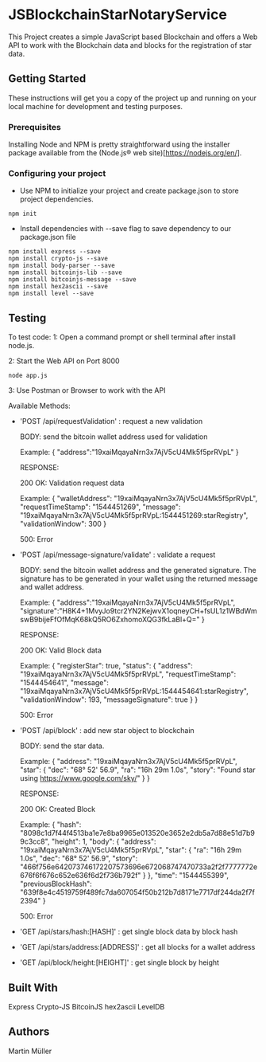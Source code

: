 # JSBlockchainStarNotaryService

This Project creates a simple JavaScript based Blockchain and offers a Web API to work with the Blockchain data and blocks for the registration of star data.

## Getting Started

These instructions will get you a copy of the project up and running on your local machine for development and testing purposes.

### Prerequisites

Installing Node and NPM is pretty straightforward using the installer package available from the (Node.js® web site)[https://nodejs.org/en/].

### Configuring your project

- Use NPM to initialize your project and create package.json to store project dependencies.
```
npm init
```
- Install dependencies with --save flag to save dependency to our package.json file
```
npm install express --save
npm install crypto-js --save
npm install body-parser --save
npm install bitcoinjs-lib --save
npm install bitcoinjs-message --save
npm install hex2ascii --save
npm install level --save
```

## Testing

To test code:
1: Open a command prompt or shell terminal after install node.js.

2: Start the Web API on Port 8000
```
node app.js
```

3: Use Postman or Browser to work with the API

Available Methods: 

- 'POST /api/requestValidation' : request a new validation

  BODY: send the bitcoin wallet address used for validation

  Example:
  { "address":"19xaiMqayaNrn3x7AjV5cU4Mk5f5prRVpL" }
  
  RESPONSE: 
  
  200 OK: Validation request data

  Example:
  {
    "walletAddress": "19xaiMqayaNrn3x7AjV5cU4Mk5f5prRVpL",
    "requestTimeStamp": "1544451269",
    "message": "19xaiMqayaNrn3x7AjV5cU4Mk5f5prRVpL:1544451269:starRegistry",
    "validationWindow": 300
  }

  500: Error

- 'POST /api/message-signature/validate' : validate a request

  BODY: send the bitcoin wallet address and the generated signature. The signature has to be generated in your wallet using the returned message and wallet address.

  Example:
  {
    "address":"19xaiMqayaNrn3x7AjV5cU4Mk5f5prRVpL",
    "signature":"H8K4+1MvyJo9tcr2YN2KejwvX1oqneyCH+fsUL1z1WBdWmswB9bijeFfOfMqK68kQ5RO6ZxhomoXQG3fkLaBl+Q="
  }  

  RESPONSE: 
  
  200 OK: Valid Block data

  Example:
  {
      "registerStar": true,
      "status": {
          "address": "19xaiMqayaNrn3x7AjV5cU4Mk5f5prRVpL",
          "requestTimeStamp": "1544454641",
          "message": "19xaiMqayaNrn3x7AjV5cU4Mk5f5prRVpL:1544454641:starRegistry",
          "validationWindow": 193,
          "messageSignature": true
      }
  }

  500: Error

- 'POST /api/block' : add new star object to blockchain

  BODY: send the star data.

  Example:
  {
      "address": "19xaiMqayaNrn3x7AjV5cU4Mk5f5prRVpL",
      "star": {
                  "dec": "68° 52' 56.9",
                  "ra": "16h 29m 1.0s",
                  "story": "Found star using https://www.google.com/sky/"
              }
  } 

  RESPONSE: 
  
  200 OK: Created Block

  Example:
  {
      "hash": "8098c1d7f44f4513ba1e7e8ba9965e013520e3652e2db5a7d88e51d7b99c3cc8",
      "height": 1,
      "body": {
          "address": "19xaiMqayaNrn3x7AjV5cU4Mk5f5prRVpL",
          "star": {
              "ra": "16h 29m 1.0s",
              "dec": "68° 52' 56.9",
              "story": "466f756e642073746172207573696e672068747470733a2f2f7777772e676f6f676c652e636f6d2f736b792f"
          }
      },
      "time": "1544455399",
      "previousBlockHash": "639f8e4c4519759f489fc7da607054f50b212b7d8171e7717df244da2f7f2394"
  }

  500: Error

- 'GET /api/stars/hash:[HASH]' : get single block data by block hash

- 'GET /api/stars/address:[ADDRESS]' : get all blocks for a wallet address

- 'GET /api/block/height:[HEIGHT]' : get single block by height

  
## Built With

Express
Crypto-JS
BitcoinJS
hex2ascii
LevelDB

## Authors

Martin Müller
